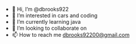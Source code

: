 - 👋 Hi, I’m @dbrooks922
- 👀 I’m interested in cars and coding
- 🌱 I’m currently learning java
- 💞️ I’m looking to collaborate on 
- 📫 How to reach me dbrooks92200@gmail.com

<!---
dbrooks922/dbrooks922 is a ✨ special ✨ repository because its `README.md` (this file) appears on your GitHub profile.
You can click the Preview link to take a look at your changes.
--->
